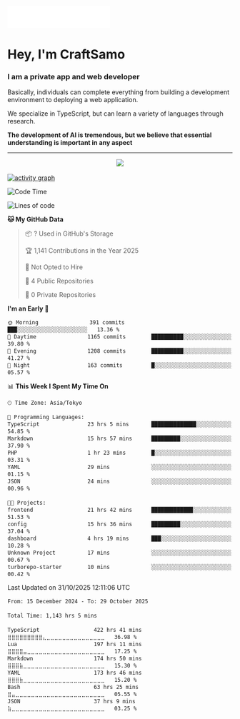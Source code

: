 <img src="images/header.svg"></img>

# Hey, I'm CraftSamo

### I am a private app and web developer

Basically, individuals can complete everything from building a development
environment to deploying a web application.

We specialize in TypeScript, but can learn a variety of languages through
research.

**The development of AI is tremendous, but we believe that essential
understanding is important in any aspect**

---

<p align="center">
  <img alig src="https://github-profile-trophy.vercel.app/?username=craftsamo&theme=onedark&column=-1" />
</p>

[![activity graph](https://github-readme-activity-graph.vercel.app/graph?username=craftsamo&theme=github-dark-dimmed&custom_title=Guilyx%20Activity%20Graph&hide_border=true)](https://github.com/ashutosh00710/github-readme-activity-graph)

<!--START_SECTION:waka-->
![Code Time](http://img.shields.io/badge/Code%20Time-1%2C143%20hrs%205%20mins-blue)

![Lines of code](https://img.shields.io/badge/From%20Hello%20World%20I%27ve%20Written-698.9%20thousand%20lines%20of%20code-blue)

**🐱 My GitHub Data** 

> 📦 ? Used in GitHub's Storage 
 > 
> 🏆 1,141 Contributions in the Year 2025
 > 
> 🚫 Not Opted to Hire
 > 
> 📜 4 Public Repositories 
 > 
> 🔑 0 Private Repositories 
 > 
**I'm an Early 🐤** 

```text
🌞 Morning                391 commits         ███░░░░░░░░░░░░░░░░░░░░░░   13.36 % 
🌆 Daytime                1165 commits        ██████████░░░░░░░░░░░░░░░   39.80 % 
🌃 Evening                1208 commits        ██████████░░░░░░░░░░░░░░░   41.27 % 
🌙 Night                  163 commits         █░░░░░░░░░░░░░░░░░░░░░░░░   05.57 % 
```


📊 **This Week I Spent My Time On** 

```text
🕑︎ Time Zone: Asia/Tokyo

💬 Programming Languages: 
TypeScript               23 hrs 5 mins       ██████████████░░░░░░░░░░░   54.85 % 
Markdown                 15 hrs 57 mins      █████████░░░░░░░░░░░░░░░░   37.90 % 
PHP                      1 hr 23 mins        █░░░░░░░░░░░░░░░░░░░░░░░░   03.31 % 
YAML                     29 mins             ░░░░░░░░░░░░░░░░░░░░░░░░░   01.15 % 
JSON                     24 mins             ░░░░░░░░░░░░░░░░░░░░░░░░░   00.96 % 

🐱‍💻 Projects: 
frontend                 21 hrs 42 mins      █████████████░░░░░░░░░░░░   51.53 % 
config                   15 hrs 36 mins      █████████░░░░░░░░░░░░░░░░   37.04 % 
dashboard                4 hrs 19 mins       ███░░░░░░░░░░░░░░░░░░░░░░   10.28 % 
Unknown Project          17 mins             ░░░░░░░░░░░░░░░░░░░░░░░░░   00.67 % 
turborepo-starter        10 mins             ░░░░░░░░░░░░░░░░░░░░░░░░░   00.42 % 
```


 Last Updated on 31/10/2025 12:11:06 UTC
<!--END_SECTION:waka-->

<!--START_SECTION:waka-simple-->

```text
From: 15 December 2024 - To: 29 October 2025

Total Time: 1,143 hrs 5 mins

TypeScript                 422 hrs 41 mins ⣿⣿⣿⣿⣿⣿⣿⣿⣿⣄⣀⣀⣀⣀⣀⣀⣀⣀⣀⣀⣀⣀⣀⣀⣀   36.98 %
Lua                        197 hrs 11 mins ⣿⣿⣿⣿⣤⣀⣀⣀⣀⣀⣀⣀⣀⣀⣀⣀⣀⣀⣀⣀⣀⣀⣀⣀⣀   17.25 %
Markdown                   174 hrs 50 mins ⣿⣿⣿⣷⣀⣀⣀⣀⣀⣀⣀⣀⣀⣀⣀⣀⣀⣀⣀⣀⣀⣀⣀⣀⣀   15.30 %
YAML                       173 hrs 46 mins ⣿⣿⣿⣷⣀⣀⣀⣀⣀⣀⣀⣀⣀⣀⣀⣀⣀⣀⣀⣀⣀⣀⣀⣀⣀   15.20 %
Bash                       63 hrs 25 mins  ⣿⣤⣀⣀⣀⣀⣀⣀⣀⣀⣀⣀⣀⣀⣀⣀⣀⣀⣀⣀⣀⣀⣀⣀⣀   05.55 %
JSON                       37 hrs 9 mins   ⣷⣀⣀⣀⣀⣀⣀⣀⣀⣀⣀⣀⣀⣀⣀⣀⣀⣀⣀⣀⣀⣀⣀⣀⣀   03.25 %
```

<!--END_SECTION:waka-simple-->
